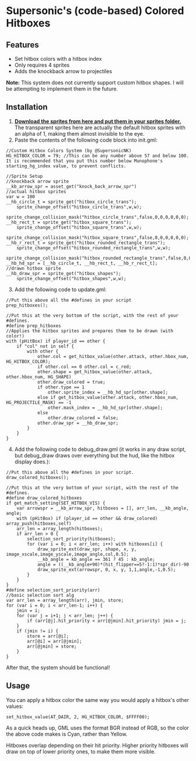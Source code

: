 # Supersonic's (code-based) Colored Hitboxes

## Features

- Set hitbox colors with a hitbox index
- Only requires 4 sprites
- Adds the knockback arrow to projectiles

**Note:** This system does not currently support custom hitbox shapes.
I will be attempting to implement them in the future.

## Installation

1. [**Download the sprites from here and put them in your sprites folder.**](https://drive.google.com/drive/folders/13PaY_ngj2neB0xYNVLpUM0BGTrb5bX0U?usp=sharing) The transparent sprites here are actually the default hitbox sprites with an alpha of 1, making them almost invisible to the eye.
2. Paste the contents of the following code block into init.gml:

```gml
//Custom Hitbox Colors System (by @SupersonicNK)
HG_HITBOX_COLOR = 79; //This can be any number above 57 and below 100. It is recommended that you put this number below Munophone's starting_hg_index value, to prevent conflicts.

//Sprite Setup
//knockback arrow sprite
__kb_arrow_spr = asset_get("knock_back_arrow_spr")
//actual hitbox sprites
var w = 100
__hb_circle_t = sprite_get("hitbox_circle_trans");
    sprite_change_offset("hitbox_circle_trans",w,w);
    sprite_change_collision_mask("hitbox_circle_trans",false,0,0,0,0,0,0);
__hb_rect_t = sprite_get("hitbox_square_trans");
    sprite_change_offset("hitbox_square_trans",w,w);
    sprite_change_collision_mask("hitbox_square_trans",false,0,0,0,0,0,0);
__hb_r_rect_t = sprite_get("hitbox_rounded_rectangle_trans");
    sprite_change_offset("hitbox_rounded_rectangle_trans",w,w);
    sprite_change_collision_mask("hitbox_rounded_rectangle_trans",false,0,0,0,0,0,0);
__hb_hd_spr = [__hb_circle_t, __hb_rect_t, __hb_r_rect_t];
//drawn hitbox sprite
__hb_draw_spr = sprite_get("hitbox_shapes");
    sprite_change_offset("hitbox_shapes",w,w);
```

3. Add the following code to update.gml:

```gml
//Put this above all the #defines in your script
prep_hitboxes();

//Put this at the very bottom of the script, with the rest of your #defines.
#define prep_hitboxes
//Applies the hitbox sprites and prepares them to be drawn (with color!)
with (pHitBox) if player_id == other {
    if "col" not in self {
        with other {
            other.col = get_hitbox_value(other.attack, other.hbox_num, HG_HITBOX_COLOR);
            if other.col == 0 other.col = c_red;
            other.shape = get_hitbox_value(other.attack, other.hbox_num, HG_SHAPE)
            other.draw_colored = true;
            if other.type == 1
                other.sprite_index = __hb_hd_spr[other.shape];
            else if get_hitbox_value(other.attack, other.hbox_num, HG_PROJECTILE_MASK) == -1
                other.mask_index = __hb_hd_spr[other.shape];
            else 
                other.draw_colored = false;
            other.draw_spr = __hb_draw_spr;
        }
    }
}
```

4. Add the following code to debug_draw.gml (it works in any draw script, but debug_draw draws over everything but the hud, like the hitbox display does.):

```gml
//Put this above all the #defines in your script.
draw_colored_hitboxes();

//Put this at the very bottom of your script, with the rest of the #defines.
#define draw_colored_hitboxes
if get_match_setting(SET_HITBOX_VIS) {
    var arrowspr = __kb_arrow_spr, hitboxes = [], arr_len, __kb_angle, angle;
    with (pHitBox) if (player_id == other && draw_colored) array_push(hitboxes,self)
    arr_len = array_length(hitboxes);
    if arr_len > 0 {
        selection_sort_priority(hitboxes);
        for (var i = 0; i < arr_len; i++) with hitboxes[i] {
            draw_sprite_ext(draw_spr, shape, x, y, image_xscale,image_yscale,image_angle,col,0.5);
            __kb_angle = kb_angle == 361 ? 45 : kb_angle;
            angle = ((__kb_angle+90)*(hit_flipper==5?-1:1)*spr_dir)-90
            draw_sprite_ext(arrowspr, 0, x, y, 1,1,angle,-1,0.5);
        }
    }
}
#define selection_sort_priority(arr)
//basic selection sort alg
var arr_len = array_length(arr), jmin, store;
for (var i = 0; i < arr_len-1; i++) {
    jmin = i;
    for (var j = i+1; j < arr_len; j++) {
        if (arr[@j].hit_priority < arr[@jmin].hit_priority) jmin = j;
    }
    if (jmin != i) {
        store = arr[@i];
        arr[@i] = arr[@jmin];
        arr[@jmin] = store;
    }
}
```

After that, the system should be functional!

## Usage

You can apply a hitbox color the same way you would apply a hitbox's other values:

`set_hitbox_value(AT_DAIR, 2, HG_HITBOX_COLOR, $FFFF00);`

As a quick heads up, GML uses the format BGR instead of RGB, so the color the above code makes is Cyan, rather than Yellow.

Hitboxes overlap depending on their hit priority. Higher priority hitboxes will draw on top of lower priority ones, to make them more visible.
